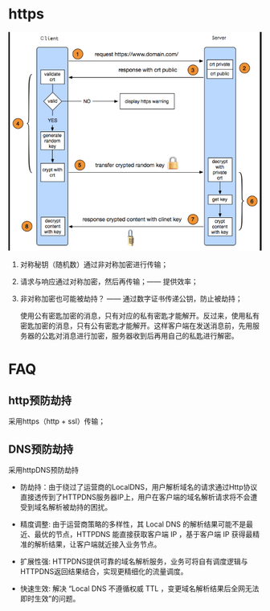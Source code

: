 # https

![https原理](/img/https.png)

1. 对称秘钥（随机数）通过非对称加密进行传输；

1. 请求与响应通过对称加密，然后再传输；—— 提供效率；

1. 非对称加密也可能被劫持？
   —— 通过数字证书传递公钥，防止被劫持；

   使用公有密匙加密的消息，只有对应的私有密匙才能解开。反过来，使用私有密匙加密的消息，只有公有密匙才能解开。这样客户端在发送消息前，先用服务器的公匙对消息进行加密，服务器收到后再用自己的私匙进行解密。

# FAQ

## http预防劫持
采用https（http + ssl）传输；
   
## DNS预防劫持

采用httpDNS预防劫持

* 防劫持：由于绕过了运营商的LocalDNS，用户解析域名的请求通过Http协议直接透传到了HTTPDNS服务器IP上，用户在客户端的域名解析请求将不会遭受到域名解析被劫持的困扰。

* 精度调整: 由于运营商策略的多样性，其 Local DNS 的解析结果可能不是最近、最优的节点，HTTPDNS 能直接获取客户端 IP ，基于客户端 IP 获得最精准的解析结果，让客户端就近接入业务节点。

* 扩展性强: HTTPDNS提供可靠的域名解析服务，业务可将自有调度逻辑与HTTPDNS返回结果结合，实现更精细化的流量调度。

* 快速生效: 解决 “Local DNS 不遵循权威 TTL ，变更域名解析结果后全网无法即时生效”的问题。


